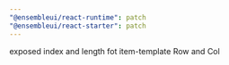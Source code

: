 ```yaml
---
"@ensembleui/react-runtime": patch
"@ensembleui/react-starter": patch
---
```


exposed index and length fot item-template Row and Col
